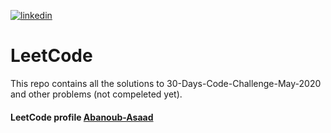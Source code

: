 <a href="https://www.linkedin.com/in/abanoub-asaad-6a4a14176/"><img src="https://www.dennyzhang.com/wp-content/uploads/sns/linkedin.png" alt="linkedin" /></a>

# LeetCode
This repo contains all the solutions to 30-Days-Code-Challenge-May-2020 and other problems (not compeleted yet).
#### LeetCode profile [Abanoub-Asaad](https://leetcode.com/abanoub-asaad/)




